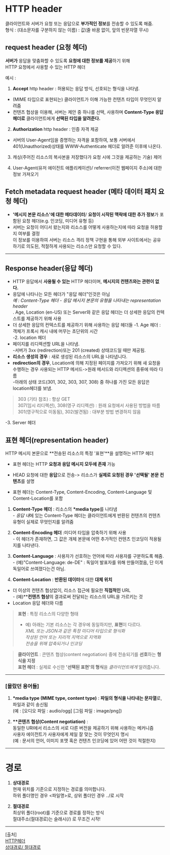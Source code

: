 # HTTP header  
클라이언트와 서버가 요청 또는 응답으로 **부가적인 정보**를 전송할 수 있도록 해줌.    
형식 : (대소문자를 구분하지 않는 이름) : 값(줄 바꿈 없이, 앞의 빈문자열 무시)    

## request header (요청 헤더)  
**서버가** 응답을 맞춤화할 수 있도록 **요청에 대한 정보를 제공**하기 위해  
HTTP 요청에서 사용할 수 있는 HTTP 헤더  

예시 : 
1. **Accept** http header : 허용되는 응답 방식, 선호되는 형식을 나타냄.  
- (MIME 타입으로 표현되는) 클라이언트가 이해 가능한 컨텐츠 타입이 무엇인지 알려줌  
- 컨텐츠 협상을 이용해, 서버는 제안 중 하나를 선택, 사용하며 **Content-Type 응답 헤더로** 클라이언트에게 **선택된 타입을 알려준다.**  

2. **Authorization** http header : 인증 자격 제공  
- 서버의 User-Agent임을 증명하는 자격을 포함하여, 보통 서버에서 401(Unauthorized)상태를 WWW-Authenticate 헤더로 알려준 이후에 나온다.  

3. 캐싱(주어진 리소스의 복사본을 저장했다가 요청 시에 그것을 제공하는 기술) 제어   

4. User-Agent(유저 에이전트 애플리케이션)/ referrer(이전 웹페이지 주소)에 대한 정보 가져오기  

## Fetch metadata request header (메타 데이터 패치 요청 헤더)  
- **'메시지 본문 리소스'에 대한 메타데이터**/ **요청이 시작된 맥락에 대한 추가 정보**가 포함된 요청 헤더(e.g. 인코딩, 미디어 유형 등)  
- 서버는 요청이 어디서 왔는지와 리소스를 어떻게 사용하는지에 따라 요청을 허용할지 여부를 결정  
이 정보를 이용하여 서버는 리소스 격리 정책 구현을 통해 외부 사이트에서는 공유하기로 의도된, 적절하게 사용되는 리소스만 요청할 수 있다.  

---

## Response header(응답 헤더)  
- HTTP 응답에서 **사용될 수 있는** HTTP 헤더이며, **메시지의 컨텐츠와는 관련이 없다.**  
- 응답에 나타나는 모든 헤더가 "응답 헤더"인것은 아님  
*예 : Content-Type 헤더 - 응답 메시지 본문의 유형을 나타내는 representation header*  
. Age, Location (en-US) 또는 Server와 같은 응답 헤더는 더 상세한 응답의 컨텍스트를 제공하기 위해 사용
- 더 상세한 응답의 컨텍스트를 제공하기 위해 사용하는 응답 헤더들
-1. Age 헤더 : 객체가 프록시 캐시 내에 머무는 초단위의 시간  
-2. location 헤더  
- 페이지를 리디렉션할 URL을 나타냄.  
-서버가 3xx (redirection)또는 201 (created) 상태코드일 때만 제공됨.  
- **리소스 생성의 경우** : 새로 생성된 리소스의 URL을 나타냅니다.
- **redirection의 경우**, Location에 의해 지정된 페이지를 가져오기 위해 새 요청을 수행하는 경우 사용되는 HTTP 메서드->원래 메서드와 리디렉션의 종류에 따라 다름  
-아래의 상태 코드(301, 302, 303, 307, 308) 중 하나를 가진 모든 응답은 location헤더를 보냄.  
>303 (기타 참조) : 항상 GET  
307(임시 리디렉션), 308(영구 리디렉션) : 원래 요청에서 사용된 방법을 따름  
301(영구적으로 이동됨), 302(발견됨) : 대부분 방법 변경하지 않음

-3. Server 헤더



## 표현 헤더(representation header)
HTTP 메시지 본문으로 **전송된 리소스의 특정 '표현'**을 설명하는 HTTP 헤더  
- 표현 헤더는 HTTP **요청과 응답 메시지 모두에 존재** 가능   
- HEAD 요청에 대한 **응답**으로 전송-> 리소스가 **실제로 요청된 경우 '선택될' 본문 컨텐츠**를 설명

- 표현 헤더는 Content-Type, Content-Encoding, Content-Language 및 Content-Location를 포함
1. **Content-Type 헤더** :  리소스의 **\*media type**를 나타냄  
\- *응답 내*에 있는 Content-Type 헤더는 클라이언트에게 반환된 컨텐츠의 컨텐츠 유형이 실제로 무엇인지를 알려줌  

2. **Content-Encoding 헤더** :미디어 타입을 압축하기 위해 사용  
\- 이 헤더가 존재하면, 그 값은 개체 본문에 어떤 추가적인 컨텐츠 인코딩이 적용될지를 나타낸다.  

3. **Content-Language** : 사용자가 선호하는 언어에 따라 사용자를 구분하도록 해줌.  
\- (예)"Content-Language: de-DE" : 독일어 발표자를 위해 만들어졌음, 단 이게 독일어로 쓰여졌다는건 아님.  

4. **Content-Location** : **반환된 데이터**에 대한 **대체 위치**  
- 더 이상의 컨텐츠 협상없이, 리소스 접근에 필요한 **직접적인** URL  
\- (예)\*\***컨텐츠 협상**의 결과로써 전달되는 리소스의 URL을 가르키는 것  
- Location 응답 헤더와 다름  

 
>**표현** : 특정 리소스의 다양한 형태    
>- 예) 아래는 기본 리소스는 각 경우에 동일하지만, **표현**이 다르다.  
*XML 또는 JSON과 같은 특정 미디어 타입으로 형식화*  
*작성된 언어 또는 지리적 지역으로 지역화*  
*전송을 위해 압축되거나 인코딩* 

>**클라이언트** : 콘텐츠 협상(content negotiation) 중에 전송되기를 **선호**하는 **형식을 지정**   
> **표현 헤더** : 실제로 수신한 **'선택된 표현'의 형식**을 *클라이언트에게* 알려줍니다. 

---  
### [몰랐던 용어들]  

1. **\*media type (MIME type, content type)** : **파일의 형식을 나타내는 문자열**로, 파일과 같이 송신됨  
(예 : [오디오 파일 : audio/ogg] [그림 파일 : image/png])

2. **\*\*콘텐츠 협상(Content negotiation)** :   
동일한 URI에서 리소스의 서로 다른 버전을 제공하기 위해 사용하는 메커니즘  
사용자 에이전트가 사용자에게 제일 잘 맞는 것이 무엇인지 명시  
(예 : 문서의 언어, 이미지 포맷 혹은 컨텐츠 인코딩에 있어 어떤 것이 적절한지)

---


# 경로
1. **상대경로**  
현재 위치를 기준으로 지정하는 경로를 의미합니다.  
하위 폴더명인 경우 <파일명>로, 상위 폴더인 경우 ../로 시작

2. **절대경로**  
최상위 폴더(root)를 기준으로 경로를 정하는 방식  
절대주소(절대경로)는 슬래시(/) 로 무조건 시작!  

---
[출처]  
[HTTP헤더](https://developer.mozilla.org/ko/docs/Web/HTTP/Headers)  
[상대경로/ 절대경로 ](https://www.inflearn.com/blogs/1284) 
